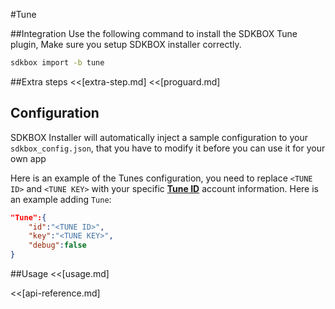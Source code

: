 <!--
Include Base: /Users/niteluo/Projects/store/doc/en/src/tune/v3-cpp
-->

#Tune

##Integration
Use the following command to install the SDKBOX Tune plugin, Make sure you setup SDKBOX installer correctly.
```bash
sdkbox import -b tune
```

##Extra steps
<<[extra-step.md]
<<[proguard.md]

## Configuration
SDKBOX Installer will automatically inject a sample configuration to your `sdkbox_config.json`, that you have to modify it before you can use it for your own app

Here is an example of the Tunes configuration, you need to replace
`<TUNE ID>` and `<TUNE KEY>`  with your specific [__Tune ID__](http://www.mobileapptracking.com) account information.
Here is an example adding `Tune`:
```json
"Tune":{
    "id":"<TUNE ID>",
    "key":"<TUNE KEY>",
    "debug":false
}
```

##Usage
<<[usage.md]

<<[api-reference.md]
